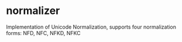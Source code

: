normalizer
==========

Implementation of Unicode Normalization, supports four normalization forms: NFD, NFC, NFKD, NFKC